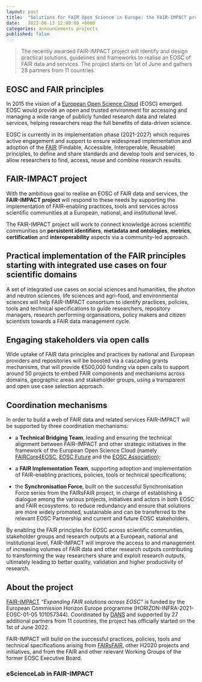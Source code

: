 ```yaml
---
layout: post
title:  "Solutions for FAIR Open Science in Europe: the FAIR-IMPACT project kicks-off"
date:   2022-06-13 12:00:00 +0000
categories: announcements projects
published: false
---
```


> The recently awarded FAIR-IMPACT project will identify and design practical solutions, guidelines and frameworks to realise an EOSC of FAIR data and services. The project starts on 1st of June and gathers 28 partners from 11 countries.

## EOSC and FAIR principles

In 2015 the vision of a [European Open Science Cloud](https://eosc.eu/) (EOSC) emerged. EOSC would provide an open and trusted environment for accessing and managing a wide range of publicly funded research data and related services, helping researchers reap the full benefits of data-driven science. 

EOSC is currently in its implementation phase (2021-2027) which requires active engagement and support to ensure widespread implementation and adoption of the [FAIR](https://www.go-fair.org/fair-principles/) (Findable, Accessible, Interoperable, Reusable) principles, to define and share standards and develop tools and services, to allow researchers to find, access, reuse and combine research results.

## FAIR-IMPACT project

With the ambitious goal to realise an EOSC of FAIR data and services, the **FAIR-IMPACT project** will respond to these needs by supporting the implementation of FAIR-enabling practices, tools and services across scientific communities at a European, national, and institutional level.  

The FAIR-IMPACT project will work to connect knowledge across scientific communities on **persistent identifiers**, **metadata and ontologies**, **metrics**, **certification** and **interoperability** aspects via a community-led approach.

## Practical implementation of the FAIR principles starting with integrated use cases on four scientific domains 

A set of integrated use cases on social sciences and humanities, the photon and neutron sciences, life sciences and agri-food, and environmental sciences will help FAIR-IMPACT consortium to identify practices, policies, tools and technical specifications to guide researchers, repository managers, research performing organisations, policy makers and citizen scientists towards a FAIR data management cycle. 

## Engaging stakeholders via open calls

Wide uptake of FAIR data principles and practices by national and European providers and repositories will be boosted via a cascading grants mechanisms, that will provide €500,000 funding via open calls to support around 50 projects to embed FAIR components and mechanisms across domains, geographic areas and stakeholder groups, using a transparent and open use case selection approach.

## Coordination mechanisms 

In order to build a web of FAIR data and related services FAIR-IMPACT will be supported by three coordination mechanisms:

* a **Technical Bridging Team**, leading and ensuring the technical alignment between FAIR-IMPACT and other strategic initiatives in the framework of the European Open Science Cloud (namely [FAIRCore4EOSC](https://www.openaire.eu/faircore4eosc-project), [EOSC Future](https://eoscfuture.eu/) and the [EOSC Association](https://eosc.eu/));

* a **FAIR Implementation Team**, supporting adoption and implementation of FAIR-enabling practices, policies, tools or technical specifications;
* the **Synchronisation Force**, built on the successful Synchronisation Force series from the FAIRsFAIR project, in charge of establishing a dialogue among the various projects, initiatives and actors in both EOSC and FAIR ecosystems. to reduce redundancy and ensure that solutions are more widely promoted, sustainable and can be transferred to the relevant EOSC Partnership and current and future EOSC stakeholders.

By enabling the FAIR principles for EOSC across scientific communities, stakeholder groups and research outputs at a European, national and institutional level, FAIR-IMPACT will improve the access to and management of increasing volumes of FAIR data and other research outputs contributing to transforming the way researchers share and exploit research outputs, ultimately leading to better quality, validation and higher productivity of research.

## About the project

[FAIR-IMPACT](http://fair-impact.eu/) _“Expanding FAIR solutions across EOSC”_ is funded by the European Commission Horizon Europe programme (HORIZON-INFRA-2021-EOSC-01-05 101057344). Coordinated by [DANS](https://dans.knaw.nl/) and supported by 27 additional partners from 11 countries, the project has officially started on the 1st of June 2022. 

FAIR-IMPACT will build on the successful practices, policies, tools and technical specifications arising from [FAIRsFAIR](https://www.fairsfair.eu/), other H2020 projects and initiatives, and from the FAIR and other relevant Working Groups of the former EOSC Executive Board. 

### eScienceLab in FAIR-IMPACT

<!-- TODO -->

